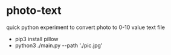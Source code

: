 # photo-text
quick python experiment to convert photo to 0-10 value text file

- pip3 install pillow
- python3 ./main.py --path './pic.jpg'